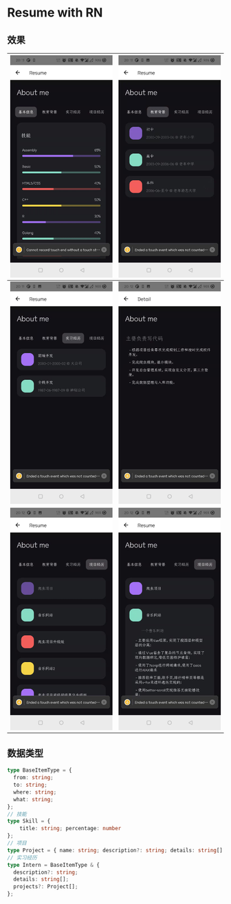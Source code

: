 # Resume with RN

## 效果

![](./showcast_img/1.jpg) | ![](./showcast_img/2.jpg)
|:-------------------------:|:-------------------------:|
![](./showcast_img/3.jpg) | ![](./showcast_img/4.jpg)
![](./showcast_img/5.jpg)| ![](./showcast_img/6.jpg)

## 数据类型

```typescript
type BaseItemType = {
  from: string;
  to: string;
  where: string;
  what: string;
};
// 技能
type Skill = { 
    title: string; percentage: number 
};
// 项目
type Project = { name: string; description?: string; details: string[] };
// 实习经历
type Intern = BaseItemType & {
  description?: string;
  details: string[];
  projects?: Project[];
};
```